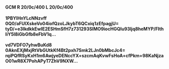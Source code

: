 #### GCM R 20/0c/400 L 20/0c/400
**1PBYlHnYLcNNzvff**<br/>**0Q0/aFUIXskeVo04iofQzoLJkybT6QCxiq1zEfpagjU=**<br/>**tyD/+e3IkdkkEwIE2ESHmSfH7z731293SlMO9iocHGQIu93ljq8heMYP/FIthIiY5l8iGbGfb8eFbV1q...**<br/><br/>
**vd7VDFO7yhwBuKd8**<br/>**0AknEXjMxjRtVbGUtkKf4Bt2pxh7Smk2LJn0bMbcJc4=**<br/>**rqiPQfRSyKxH1m6AwjyeDENccYX+szcmAqKvwFsHoA+cfPkm+98KaNjzaO01wR8X7PohAPyT7ZhV9NXW...**